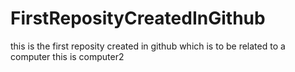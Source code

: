 # FirstReposityCreatedInGithub
this is the first reposity created in github which is to be related to a computer
this is computer2